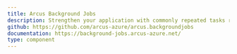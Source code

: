 ```yaml
---
title: Arcus Background Jobs
description: Strengthen your application with commonly repeated tasks ranging from automatic secret invalidation of Azure Key Vault secrets to publishing events on Azure EventGrid and more.
github: https://github.com/arcus-azure/arcus.backgroundjobs
documentation: https://background-jobs.arcus-azure.net/
type: component
---
```

